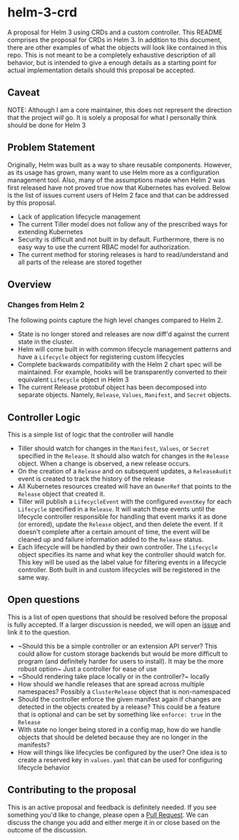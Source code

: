 # helm-3-crd
A proposal for Helm 3 using CRDs and a custom controller. This README comprises
the proposal for CRDs in Helm 3. In addition to this document, there are other
examples of what the objects will look like contained in this repo. This is not
meant to be a completely exhaustive description of all behavior, but is intended
to give a enough details as a starting point for actual implementation details
should this proposal be accepted.

## Caveat
NOTE: Although I am a core maintainer, this does not represent the direction
that the project _will_ go. It is solely a proposal for what I personally think
should be done for Helm 3

## Problem Statement
Originally, Helm was built as a way to share reusable components. However, as
its usage has grown, many want to use Helm more as a configuration management
tool. Also, many of the assumptions made when Helm 2 was first released have
not proved true now that Kubernetes has evolved. Below is the list of issues 
current users of Helm 2 face and that can be addressed by this proposal.

- Lack of application lifecycle management
- The current Tiller model does not follow any of the prescribed ways for 
  extending Kubernetes
- Security is difficult and not built in by default. Furthermore, there is no
  easy way to use the current RBAC model for authorization.
- The current method for storing releases is hard to read/understand and
  all parts of the release are stored together

## Overview

### Changes from Helm 2
The following points capture the high level changes compared to Helm 2.

- State is no longer stored and releases are now diff'd against the current state
  in the cluster.
- Helm will come built in with common lifecycle management patterns and have a
  `Lifecycle` object for registering custom lifecycles
- Complete backwards compatibility with the Helm 2 chart spec will be maintained.
  For example, hooks will be transparently converted to their equivalent `Lifecycle`
  object in Helm 3
- The current Release protobuf object has been decomposed into separate objects.
  Namely, `Release`, `Values`, `Manifest`, and `Secret` objects.

## Controller Logic
This is a simple list of logic that the controller will handle

- Tiller should watch for changes in the `Manifest`, `Values`, or `Secret` 
  specified in the `Release`. It should also watch for changes in the `Release`
  object. When a change is observed, a new release occurs.
- On the creation of a `Release` and on subsequent updates, a `ReleaseAudit`
  event is created to track the history of the release
- All Kubernetes resources created will have an `OwnerRef` that points to the 
  `Release` object that created it.
- Tiller will publish a `LifecycleEvent` with the configured `eventKey` for each
  `Lifecycle` specified in a `Release`. It will watch these events until the 
  lifecycle controller responsible for handling that event marks it as done (or
  errored), update the `Release` object, and then delete the event. If it doesn't
  complete after a certain amount of time, the event will be cleaned up and failure
  information added to the `Release` status.
- Each lifecycle will be handled by their own controller. The `Lifecycle` object
  specifies its name and what key the controller should watch for. This key will
  be used as the label value for filtering events in a lifecycle controller. Both
  built in and custom lifecycles will be registered in the same way.

## Open questions
This is a list of open questions that should be resolved before the proposal is
fully accepted. If a larger discussion is needed, we will open an [issue](https://github.com/thomastaylor312/helm-3-crd/issues)
and link it to the question.

- ~Should this be a simple controller or an extension API server? This could allow
  for custom storage backends but would be more difficult to program (and definitely
  harder for users to install). It may be the more robust option~ Just a controller
  for ease of use
- ~Should rendering take place locally or in the controller?~ locally
- How should we handle releases that are spread across multiple namespaces?
  Possibly a `ClusterRelease` object that is non-namespaced
- Should the controller enforce the given manifest again if changes are detected
  in the objects created by a release? This could be a feature that is optional
  and can be set by something like `enforce: true` in the `Release`
- With state no longer being stored in a config map, ​how do we handle objects
  that should be deleted because they are no longer in the manifests?
- How will things like lifecycles be configured by the user? One idea is to
  create a reserved key in `values.yaml` that can be used for configuring
  lifecycle behavior

## Contributing to the proposal
This is an active proposal and feedback is definitely needed. If you see something
you'd like to change, please open a [Pull Request](https://github.com/thomastaylor312/helm-3-crd/pulls).
We can discuss the change you add and either merge it in or close based on the
outcome of the discussion.
